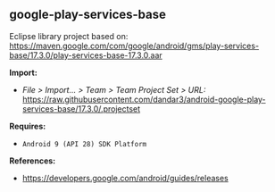 ## google-play-services-base

Eclipse library project based on:<br/>
https://maven.google.com/com/google/android/gms/play-services-base/17.3.0/play-services-base-17.3.0.aar

**Import:**
- _File > Import... > Team > Team Project Set > URL:_<br/>
  https://raw.githubusercontent.com/dandar3/android-google-play-services-base/17.3.0/.projectset

**Requires:**
- `Android 9 (API 28) SDK Platform`

**References:**
- https://developers.google.com/android/guides/releases